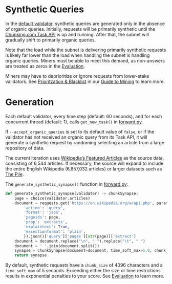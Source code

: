 # Synthetic Queries

In the [default validator](./validation.md), synthetic queries are generated only in the absence of organic queries. Initially, requests will be primarily synthetic until the [Chunking.com Task API]() is up and running. After that, the subnet will gradually shift to primarily organic queries.

Note that the load while the subnet is delivering primarily synthetic requests is likely far lower than the load when handling the subnet is handling organic queries. Miners must be able to meet this demand, as non-answers are treated as zeros in the [Evaluation](./evaluation.md). 

Miners may have to deprioritize or ignore requests from lower-stake validators. See [Prioritzation & Blacklist](./miner_guide.md/#prioritzation--blacklist) in our [Guide to Mining](./miner_guide.md) to learn more.

# Generation

Each default validator, every time step (default: 60 seconds), and for each concurrent thread (default: 1), calls ```get_new_task()``` in [forward.py](../chunking/validator/forward.py).

If ```--accept_organic_queries``` is set to its default value of ```false```, or if the validator has not received an organic query from its Task API, it will generate a synthetic request by randoming selecting an article from a large repository of data.

The current iteration uses [Wikipedia’s Featured Articles](https://en.wikipedia.org/wiki/Wikipedia:Featured_articles) as the source data, consisting of 6,544 articles. If necessary, the source will expand to include the entire English Wikipedia (6,857,032 articles) or larger datasets such as [The Pile](https://pile.eleuther.ai/).

The ```generate_synthetic_synapse()``` function in [forward.py](../chunking/validator/forward.py):

```python
def generate_synthetic_synapse(validator) -> chunkSynapse:
    page = choice(validator.articles)
    document = requests.get('https://en.wikipedia.org/w/api.php', params={
        'action': 'query',
        'format': 'json',
        'pageids': page,
        'prop': 'extracts',
        'explaintext': True,
        'exsectionformat': 'plain',
        }).json()['query']['pages'][str(page)]['extract']
    document = document.replace("\n", " ").replace("\t", " ")
    document = ' '.join(document.split())
    synapse = chunkSynapse(document=document, time_soft_max=5.0, chunk_size=4096)
    return synapse
```

By default, synthetic requests have a ```chunk_size``` of 4096 characters and a ```time_soft_max``` of 5 seconds. Exceeding either the size or time restrictions results in exponential penalties to your score. See [Evaluation](./evaluation.md) to learn more.